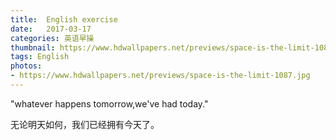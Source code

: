 ```yaml
---
title:  English exercise
date:   2017-03-17
categories: 英语早操
thumbnail: https://www.hdwallpapers.net/previews/space-is-the-limit-1087.jpg
tags: English
photos:
- https://www.hdwallpapers.net/previews/space-is-the-limit-1087.jpg
---
```


"whatever happens tomorrow,we've had today."
<p>无论明天如何，我们已经拥有今天了。</p>
